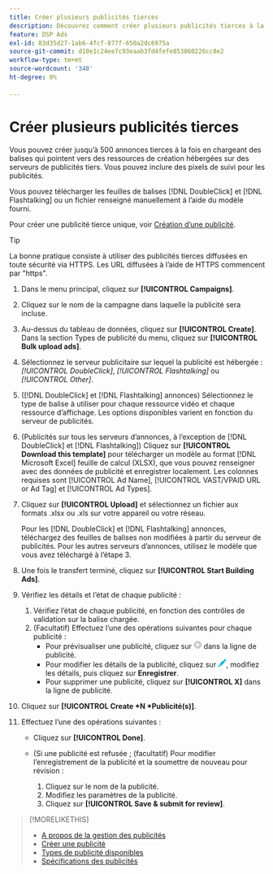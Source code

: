 ```yaml
---
title: Créer plusieurs publicités tierces
description: Découvrez comment créer plusieurs publicités tierces à la fois.
feature: DSP Ads
exl-id: 83d35d27-1ab6-4fcf-877f-650a2dc6975a
source-git-commit: d10e1c24ee7c93eaab3fd4fefe853860226cc8e2
workflow-type: tm+mt
source-wordcount: '348'
ht-degree: 0%

---
```


# Créer plusieurs publicités tierces

Vous pouvez créer jusqu’à 500 annonces tierces à la fois en chargeant des balises qui pointent vers des ressources de création hébergées sur des serveurs de publicités tiers. Vous pouvez inclure des pixels de suivi pour les publicités.<!-- The bulksheet template for other ad servers says you can include 200. Which is it: 200 or 500? -->

Vous pouvez télécharger les feuilles de balises [!DNL DoubleClick] et [!DNL Flashtalking] ou un fichier renseigné manuellement à l’aide du modèle fourni.

Pour créer une publicité tierce unique, voir [Création d’une publicité](ad-create.md).

>[!TIP]
>
> La bonne pratique consiste à utiliser des publicités tierces diffusées en toute sécurité via HTTPS. Les URL diffusées à l’aide de HTTPS commencent par &quot;https&quot;.

1. Dans le menu principal, cliquez sur **[!UICONTROL Campaigns]**.

1. Cliquez sur le nom de la campagne dans laquelle la publicité sera incluse.

1. Au-dessus du tableau de données, cliquez sur **[!UICONTROL Create]**. Dans la section Types de publicité du menu, cliquez sur **[!UICONTROL Bulk upload ads]**.

1. Sélectionnez le serveur publicitaire sur lequel la publicité est hébergée : *[!UICONTROL DoubleClick]*, *[!UICONTROL Flashtalking]* ou *[!UICONTROL Other]*.

1. ([!DNL DoubleClick] et [!DNL Flashtalking] annonces) Sélectionnez le type de balise à utiliser pour chaque ressource vidéo et chaque ressource d’affichage. Les options disponibles varient en fonction du serveur de publicités.

1. (Publicités sur tous les serveurs d’annonces, à l’exception de [!DNL DoubleClick] et [!DNL Flashtalking]) Cliquez sur **[!UICONTROL Download this template]** pour télécharger un modèle au format [!DNL Microsoft Excel] feuille de calcul (XLSX), que vous pouvez renseigner avec des données de publicité et enregistrer localement. Les colonnes requises sont [!UICONTROL Ad Name], [!UICONTROL VAST/VPAID URL or Ad Tag] et [!UICONTROL Ad Types].

1. Cliquez sur **[!UICONTROL Upload]** et sélectionnez un fichier aux formats .xlsx ou .xls sur votre appareil ou votre réseau.

   Pour les [!DNL DoubleClick] et [!DNL Flashtalking] annonces, téléchargez des feuilles de balises non modifiées à partir du serveur de publicités. Pour les autres serveurs d’annonces, utilisez le modèle que vous avez téléchargé à l’étape 3.

1. Une fois le transfert terminé, cliquez sur **[!UICONTROL Start Building Ads]**.

1. Vérifiez les détails et l’état de chaque publicité :

   1. Vérifiez l’état de chaque publicité, en fonction des contrôles de validation sur la balise chargée.
   1. (Facultatif) Effectuez l’une des opérations suivantes pour chaque publicité :
      * Pour prévisualiser une publicité, cliquez sur ![play](/help/dsp/assets/play.png) dans la ligne de publicité.
      * Pour modifier les détails de la publicité, cliquez sur ![modifier](/help/dsp/assets/edit.png), modifiez les détails, puis cliquez sur **Enregistrer**.
      * Pour supprimer une publicité, cliquez sur **[!UICONTROL X]** dans la ligne de publicité.

1. Cliquez sur **[!UICONTROL Create *N *Publicité(s)]**.

1. Effectuez l’une des opérations suivantes :

   * Cliquez sur **[!UICONTROL Done]**.

   * (Si une publicité est refusée ; (facultatif) Pour modifier l’enregistrement de la publicité et la soumettre de nouveau pour révision :
      1. Cliquez sur le nom de la publicité.
      1. Modifiez les paramètres de la publicité.
      1. Cliquez sur **[!UICONTROL Save & submit for review]**.

>[!MORELIKETHIS]
>
>* [A propos de la gestion des publicités](ad-about.md)
>* [Créer une publicité](ad-create.md)
>* [Types de publicité disponibles](ad-types.md)
>* [Spécifications des publicités](/help/dsp/assets/ad-specs.pdf)

